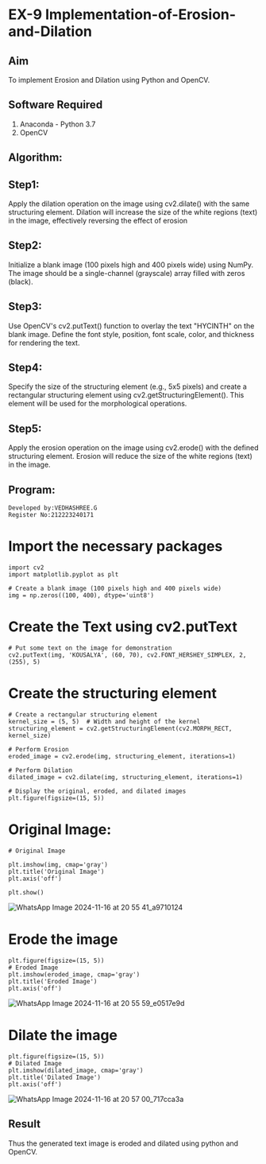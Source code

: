 # EX-9 Implementation-of-Erosion-and-Dilation
## Aim
To implement Erosion and Dilation using Python and OpenCV.
## Software Required
1. Anaconda - Python 3.7
2. OpenCV
## Algorithm:
## Step1:
Apply the dilation operation on the image using cv2.dilate() with the same structuring element. Dilation will increase the size of the white regions (text) in the image, effectively reversing the effect of erosion

## Step2:
Initialize a blank image (100 pixels high and 400 pixels wide) using NumPy. The image should be a single-channel (grayscale) array filled with zeros (black).

## Step3:
Use OpenCV's cv2.putText() function to overlay the text "HYCINTH" on the blank image. Define the font style, position, font scale, color, and thickness for rendering the text.

## Step4:
Specify the size of the structuring element (e.g., 5x5 pixels) and create a rectangular structuring element using cv2.getStructuringElement(). This element will be used for the morphological operations.

## Step5:
Apply the erosion operation on the image using cv2.erode() with the defined structuring element. Erosion will reduce the size of the white regions (text) in the image.
 
## Program:
```
Developed by:VEDHASHREE.G
Register No:212223240171
```
# Import the necessary packages
 ```
import cv2
import matplotlib.pyplot as plt

# Create a blank image (100 pixels high and 400 pixels wide)
img = np.zeros((100, 400), dtype='uint8')
```
# Create the Text using cv2.putText
```
# Put some text on the image for demonstration
cv2.putText(img, 'KOUSALYA', (60, 70), cv2.FONT_HERSHEY_SIMPLEX, 2, (255), 5)
```
# Create the structuring element
```
# Create a rectangular structuring element
kernel_size = (5, 5)  # Width and height of the kernel
structuring_element = cv2.getStructuringElement(cv2.MORPH_RECT, kernel_size)

# Perform Erosion
eroded_image = cv2.erode(img, structuring_element, iterations=1)

# Perform Dilation
dilated_image = cv2.dilate(img, structuring_element, iterations=1)

# Display the original, eroded, and dilated images
plt.figure(figsize=(15, 5))
```
# Original Image:
```
# Original Image

plt.imshow(img, cmap='gray')
plt.title('Original Image')
plt.axis('off')

plt.show()
```
![WhatsApp Image 2024-11-16 at 20 55 41_a9710124](https://github.com/user-attachments/assets/f6e1f89d-6706-4314-a006-ab9d8a464a7f)

# Erode the image
```
plt.figure(figsize=(15, 5))
# Eroded Image
plt.imshow(eroded_image, cmap='gray')
plt.title('Eroded Image')
plt.axis('off')
```
![WhatsApp Image 2024-11-16 at 20 55 59_e0517e9d](https://github.com/user-attachments/assets/dbbe5c05-9124-452a-b25b-5cdc91502b16)

# Dilate the image
```
plt.figure(figsize=(15, 5))
# Dilated Image
plt.imshow(dilated_image, cmap='gray')
plt.title('Dilated Image')
plt.axis('off')
```
![WhatsApp Image 2024-11-16 at 20 57 00_717cca3a](https://github.com/user-attachments/assets/ae42a8aa-b000-4abd-94ed-1c8870304aec)


## Result
Thus the generated text image is eroded and dilated using python and OpenCV.
